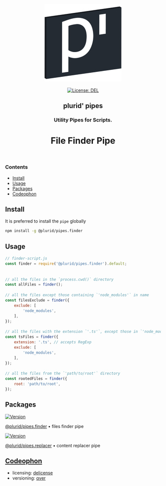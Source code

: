 <p align="center">
    <img src="https://raw.githubusercontent.com/plurid/plurid-pipes-typescript/master/about/identity/plurid-logo.png" height="250px">
    <br />
    <br />
    <a target="_blank" href="https://github.com/plurid/plurid-pipes-typescript/blob/master/LICENSE">
        <img src="https://img.shields.io/badge/license-DEL-blue.svg?colorB=1380C3&style=for-the-badge" alt="License: DEL">
    </a>
</p>



<h2 align="center">
    plurid' pipes
</h2>


<h3 align="center">
    Utility Pipes for Scripts.
</h3>


<h1 align="center">
    File Finder Pipe
</h1>



<br />



### Contents

+ [Install](#install)
+ [Usage](#usage)
+ [Packages](#packages)
+ [Codeophon](#codeophon)



## Install

It is preferred to install the `pipe` globally

``` bash
npm install -g @plurid/pipes.finder
```



## Usage

``` javascript
// finder-script.js
const finder = require('@plurid/pipes.finder').default;


// all the files in the `process.cwd()` directory
const allFiles = finder();

// all the files except those containing `'node_modules'` in name
const filesExclude = finder({
    exclude: [
        'node_modules',
    ],
});

// all the files with the extension `'.ts'`, except those in `'node_modules'`
const tsFiles = finder({
    extension: '.ts', // accepts RegExp
    exclude: [
        'node_modules',
    ],
});

// all the files from the `'path/to/root'` directory
const rootedFiles = finder({
    root: 'path/to/root',
});
```



## Packages

<a target="_blank" href="https://www.npmjs.com/package/@plurid/pipes.finder">
    <img src="https://img.shields.io/npm/v/@plurid/pipes.finder.svg?logo=npm&colorB=1380C3&style=for-the-badge" alt="Version">
</a>

[@plurid/pipes.finder][pipes.finder] • files finder pipe

[pipes.finder]: https://github.com/plurid/plurid-pipes-typescript/tree/master/packages/finder


<a target="_blank" href="https://www.npmjs.com/package/@plurid/pipes.replacer">
    <img src="https://img.shields.io/npm/v/@plurid/pipes.replacer.svg?logo=npm&colorB=1380C3&style=for-the-badge" alt="Version">
</a>

[@plurid/pipes.replacer][pipes.replacer] • content replacer pipe

[pipes.replacer]: https://github.com/plurid/plurid-pipes-typescript/tree/master/packages/replacer



## [Codeophon](https://github.com/ly3xqhl8g9/codeophon)

+ licensing: [delicense](https://github.com/ly3xqhl8g9/delicense)
+ versioning: [αver](https://github.com/ly3xqhl8g9/alpha-versioning)

